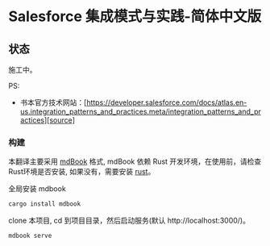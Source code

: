 # Salesforce 集成模式与实践-简体中文版

## 状态

施工中。

PS:

* 书本官方技术网站：[https://developer.salesforce.com/docs/atlas.en-us.integration_patterns_and_practices.meta/integration_patterns_and_practices][source]

[source]: https://developer.salesforce.com/docs/atlas.en-us.integration_patterns_and_practices.meta/integration_patterns_and_practices

### 构建

本翻译主要采用 [mdBook](https://github.com/rust-lang-nursery/mdBook) 格式, mdBook 依赖 Rust 开发环境，在使用前，请检查Rust环境是否安装, 如果没有，需要安装 [rust](https://www.rust-lang.org/tools/install)。

全局安装 mdbook

``` bash
cargo install mdbook
```

clone 本项目, cd 到项目目录，然后启动服务(默认 http://localhost:3000/)。

```bash
mdbook serve
```

